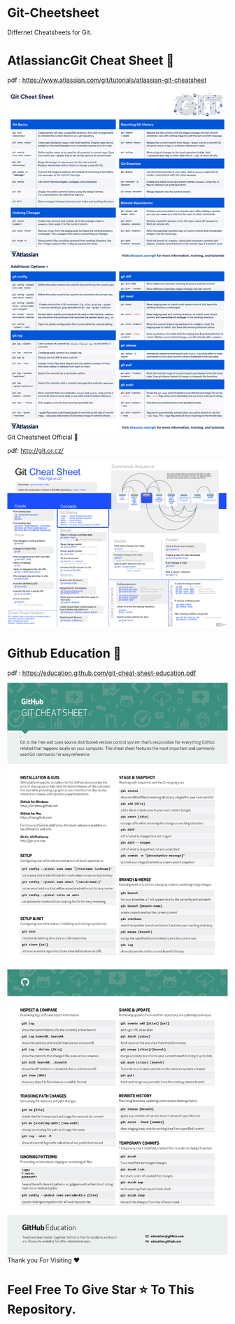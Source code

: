 # Git-Cheetsheet
Differnet Cheatsheets for Git.

# AtlassiancGit Cheat Sheet 🌟
pdf : https://www.atlassian.com/git/tutorials/atlassian-git-cheatsheet
<br>

<img src="atlassian-git-cheatsheet/atlassian-git-cheatsheet-1.png">
<img src="atlassian-git-cheatsheet/atlassian-git-cheatsheet-2.png"


# Git Cheatsheet Official 🌟
pdf: http://git.or.cz/
<br>

<img src="git-cheat-sheet/git-cheat-sheet-1.png">


# Github Education 🌟
pdf : https://education.github.com/git-cheat-sheet-education.pdf
<br>

<img src="git-cheat-sheet-education/git-cheat-sheet-education-1.png">
<img src="git-cheat-sheet-education/git-cheat-sheet-education-2.png"


# Thank you For Visiting ❤️
# Feel Free To Give Star ⭐ To This Repository.
